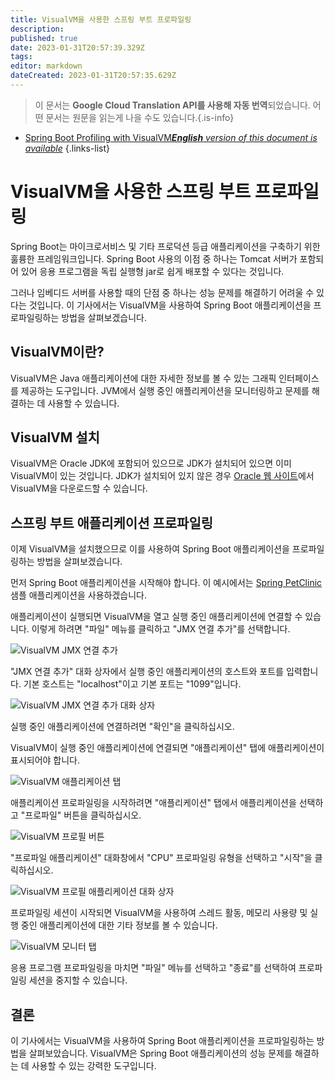 ```yaml
---
title: VisualVM을 사용한 스프링 부트 프로파일링
description: 
published: true
date: 2023-01-31T20:57:39.329Z
tags: 
editor: markdown
dateCreated: 2023-01-31T20:57:35.629Z
---
```


> 이 문서는 **Google Cloud Translation API를 사용해 자동 번역**되었습니다.
어떤 문서는 원문을 읽는게 나을 수도 있습니다.{.is-info}

- [Spring Boot Profiling with VisualVM***English** version of this document is available*](/en/Knowledge-base/Spring-Boot/spring-boot-profiling-with-visualvm)
{.links-list}



# VisualVM을 사용한 스프링 부트 프로파일링

Spring Boot는 마이크로서비스 및 기타 프로덕션 등급 애플리케이션을 구축하기 위한 훌륭한 프레임워크입니다. Spring Boot 사용의 이점 중 하나는 Tomcat 서버가 포함되어 있어 응용 프로그램을 독립 실행형 jar로 쉽게 배포할 수 있다는 것입니다.

그러나 임베디드 서버를 사용할 때의 단점 중 하나는 성능 문제를 해결하기 어려울 수 있다는 것입니다. 이 기사에서는 VisualVM을 사용하여 Spring Boot 애플리케이션을 프로파일링하는 방법을 살펴보겠습니다.

## VisualVM이란?

VisualVM은 Java 애플리케이션에 대한 자세한 정보를 볼 수 있는 그래픽 인터페이스를 제공하는 도구입니다. JVM에서 실행 중인 애플리케이션을 모니터링하고 문제를 해결하는 데 사용할 수 있습니다.

## VisualVM 설치

VisualVM은 Oracle JDK에 포함되어 있으므로 JDK가 설치되어 있으면 이미 VisualVM이 있는 것입니다. JDK가 설치되어 있지 않은 경우 [Oracle 웹 사이트](https://www.oracle.com/java/technologies/visualvm.html)에서 VisualVM을 다운로드할 수 있습니다.

## 스프링 부트 애플리케이션 프로파일링

이제 VisualVM을 설치했으므로 이를 사용하여 Spring Boot 애플리케이션을 프로파일링하는 방법을 살펴보겠습니다.

먼저 Spring Boot 애플리케이션을 시작해야 합니다. 이 예시에서는 [Spring PetClinic](https://github.com/spring-projects/spring-petclinic) 샘플 애플리케이션을 사용하겠습니다.

애플리케이션이 실행되면 VisualVM을 열고 실행 중인 애플리케이션에 연결할 수 있습니다. 이렇게 하려면 "파일" 메뉴를 클릭하고 "JMX 연결 추가"를 선택합니다.

![VisualVM JMX 연결 추가](https://github.com/spring-projects/spring-petclinic/raw/master/docs/images/visualvm-add-jmx-connection.png)

"JMX 연결 추가" 대화 상자에서 실행 중인 애플리케이션의 호스트와 포트를 입력합니다. 기본 호스트는 "localhost"이고 기본 포트는 "1099"입니다.

![VisualVM JMX 연결 추가 대화 상자](https://github.com/spring-projects/spring-petclinic/raw/master/docs/images/visualvm-add-jmx-connection-dialog.png)

실행 중인 애플리케이션에 연결하려면 "확인"을 클릭하십시오.

VisualVM이 실행 중인 애플리케이션에 연결되면 "애플리케이션" 탭에 애플리케이션이 표시되어야 합니다.

![VisualVM 애플리케이션 탭](https://github.com/spring-projects/spring-petclinic/raw/master/docs/images/visualvm-applications-tab.png)

애플리케이션 프로파일링을 시작하려면 "애플리케이션" 탭에서 애플리케이션을 선택하고 "프로파일" 버튼을 클릭하십시오.

![VisualVM 프로필 버튼](https://github.com/spring-projects/spring-petclinic/raw/master/docs/images/visualvm-profile-button.png)

"프로파일 애플리케이션" 대화창에서 "CPU" 프로파일링 유형을 선택하고 "시작"을 클릭하십시오.

![VisualVM 프로필 애플리케이션 대화 상자](https://github.com/spring-projects/spring-petclinic/raw/master/docs/images/visualvm-profile-application-dialog.png)

프로파일링 세션이 시작되면 VisualVM을 사용하여 스레드 활동, 메모리 사용량 및 실행 중인 애플리케이션에 대한 기타 정보를 볼 수 있습니다.

![VisualVM 모니터 탭](https://github.com/spring-projects/spring-petclinic/raw/master/docs/images/visualvm-monitor-tab.png)

응용 프로그램 프로파일링을 마치면 "파일" 메뉴를 선택하고 "종료"를 선택하여 프로파일링 세션을 중지할 수 있습니다.

## 결론

이 기사에서는 VisualVM을 사용하여 Spring Boot 애플리케이션을 프로파일링하는 방법을 살펴보았습니다. VisualVM은 Spring Boot 애플리케이션의 성능 문제를 해결하는 데 사용할 수 있는 강력한 도구입니다.